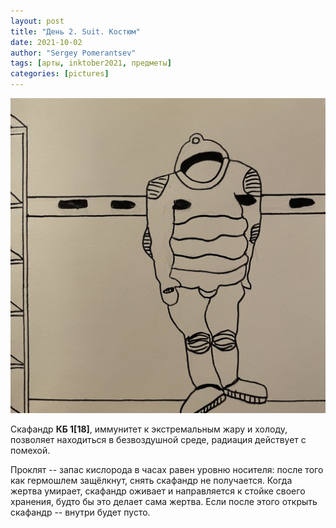 ```yaml
---
layout: post
title: "День 2. Suit. Костюм"
date: 2021-10-02
author: "Sergey Pomerantsev"
tags: [арты, inktober2021, предметы]
categories: [pictures]
---
```


![](/assets/images/inktober21-2.jpg)

Скафандр **КБ 1[18]**, иммунитет к экстремальным жару и холоду, позволяет находиться в безвоздушной среде, радиация действует с помехой.

Проклят -- запас кислорода в часах равен уровню носителя: после того как гермошлем защёлкнут, снять скафандр не получается. Когда жертва умирает, скафандр оживает и направляется к стойке своего хранения, будто бы это делает сама жертва. Если после этого открыть скафандр -- внутри будет пусто.
